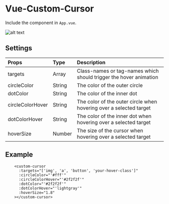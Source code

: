 # Vue-Custom-Cursor

Include the component in `App.vue`.

![alt text](https://raw.githubusercontent.com/hermanwikner/Vue-Custom-Cursor/master/vue-custom-cursor.gif)

## Settings

| Props      | Type         | Description |
| :------------- |:-------------|:-------------|
| targets     | Array | Class-names or tag-names which should trigger the hover animation | 
| circleColor | String | The color of the outer circle | 
| dotColor | String | The color of the inner dot | 
| circleColorHover | String | The color of the outer circle when hovering over a selected target | 
| dotColorHover | String | The color of the inner dot when hovering over a selected target| 
| hoverSize | Number | The size of the cursor when hovering over a selected target| 

## Example 

```
    <custom-cursor
      :targets="['img', 'a', 'button', 'your-hover-class']"
      :circleColor="'#fff'"
      :circleColorHover="'#2f2f2f'"
      :dotColor="'#2f2f2f'"
      :dotColorHover="'lightgray'"
      :hoverSize="1.8"
    ></custom-cursor>
``` 
